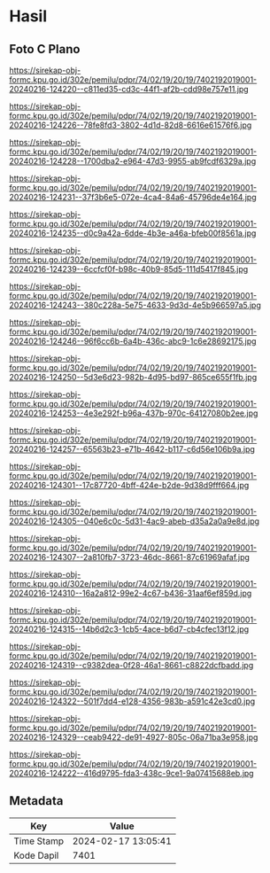# Hasil

## Foto C Plano

https://sirekap-obj-formc.kpu.go.id/302e/pemilu/pdpr/74/02/19/20/19/7402192019001-20240216-124220--c811ed35-cd3c-44f1-af2b-cdd98e757e11.jpg

https://sirekap-obj-formc.kpu.go.id/302e/pemilu/pdpr/74/02/19/20/19/7402192019001-20240216-124226--78fe8fd3-3802-4d1d-82d8-6616e61576f6.jpg

https://sirekap-obj-formc.kpu.go.id/302e/pemilu/pdpr/74/02/19/20/19/7402192019001-20240216-124228--1700dba2-e964-47d3-9955-ab9fcdf6329a.jpg

https://sirekap-obj-formc.kpu.go.id/302e/pemilu/pdpr/74/02/19/20/19/7402192019001-20240216-124231--37f3b6e5-072e-4ca4-84a6-45796de4e164.jpg

https://sirekap-obj-formc.kpu.go.id/302e/pemilu/pdpr/74/02/19/20/19/7402192019001-20240216-124235--d0c9a42a-6dde-4b3e-a46a-bfeb00f8561a.jpg

https://sirekap-obj-formc.kpu.go.id/302e/pemilu/pdpr/74/02/19/20/19/7402192019001-20240216-124239--6ccfcf0f-b98c-40b9-85d5-111d5417f845.jpg

https://sirekap-obj-formc.kpu.go.id/302e/pemilu/pdpr/74/02/19/20/19/7402192019001-20240216-124243--380c228a-5e75-4633-9d3d-4e5b966597a5.jpg

https://sirekap-obj-formc.kpu.go.id/302e/pemilu/pdpr/74/02/19/20/19/7402192019001-20240216-124246--96f6cc6b-6a4b-436c-abc9-1c6e28692175.jpg

https://sirekap-obj-formc.kpu.go.id/302e/pemilu/pdpr/74/02/19/20/19/7402192019001-20240216-124250--5d3e6d23-982b-4d95-bd97-865ce655f1fb.jpg

https://sirekap-obj-formc.kpu.go.id/302e/pemilu/pdpr/74/02/19/20/19/7402192019001-20240216-124253--4e3e292f-b96a-437b-970c-64127080b2ee.jpg

https://sirekap-obj-formc.kpu.go.id/302e/pemilu/pdpr/74/02/19/20/19/7402192019001-20240216-124257--65563b23-e71b-4642-b117-c6d56e106b9a.jpg

https://sirekap-obj-formc.kpu.go.id/302e/pemilu/pdpr/74/02/19/20/19/7402192019001-20240216-124301--17c87720-4bff-424e-b2de-9d38d9fff664.jpg

https://sirekap-obj-formc.kpu.go.id/302e/pemilu/pdpr/74/02/19/20/19/7402192019001-20240216-124305--040e6c0c-5d31-4ac9-abeb-d35a2a0a9e8d.jpg

https://sirekap-obj-formc.kpu.go.id/302e/pemilu/pdpr/74/02/19/20/19/7402192019001-20240216-124307--2a810fb7-3723-46dc-8661-87c61969afaf.jpg

https://sirekap-obj-formc.kpu.go.id/302e/pemilu/pdpr/74/02/19/20/19/7402192019001-20240216-124310--16a2a812-99e2-4c67-b436-31aaf6ef859d.jpg

https://sirekap-obj-formc.kpu.go.id/302e/pemilu/pdpr/74/02/19/20/19/7402192019001-20240216-124315--14b6d2c3-1cb5-4ace-b6d7-cb4cfec13f12.jpg

https://sirekap-obj-formc.kpu.go.id/302e/pemilu/pdpr/74/02/19/20/19/7402192019001-20240216-124319--c9382dea-0f28-46a1-8661-c8822dcfbadd.jpg

https://sirekap-obj-formc.kpu.go.id/302e/pemilu/pdpr/74/02/19/20/19/7402192019001-20240216-124322--501f7dd4-e128-4356-983b-a591c42e3cd0.jpg

https://sirekap-obj-formc.kpu.go.id/302e/pemilu/pdpr/74/02/19/20/19/7402192019001-20240216-124329--ceab9422-de91-4927-805c-06a71ba3e958.jpg

https://sirekap-obj-formc.kpu.go.id/302e/pemilu/pdpr/74/02/19/20/19/7402192019001-20240216-124222--416d9795-fda3-438c-9ce1-9a07415688eb.jpg


## Metadata

| Key        | Value               |
| ---------- | ------------------- |
| Time Stamp | 2024-02-17 13:05:41 |
| Kode Dapil | 7401                |



